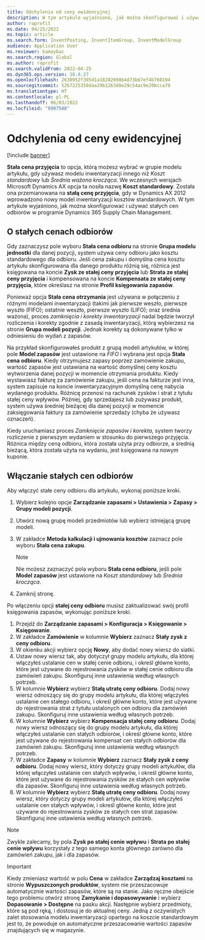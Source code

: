 ```yaml
---
title: Odchylenia od ceny ewidencyjnej
description: W tym artykule wyjaśniono, jak można skonfigurować i używać stałych cen odbiorów w programie Microsoft Dynamics 365 Supply Chain Management.
author: raprofit
ms.date: 04/25/2022
ms.topic: article
ms.search.form: InventPosting, InventItemGroup, InventModelGroup
audience: Application User
ms.reviewer: kamaybac
ms.search.region: Global
ms.author: raprofit
ms.search.validFrom: 2022-04-25
ms.dyn365.ops.version: 10.0.27
ms.openlocfilehash: 2630952f395d1a18202698b4d73b67ef4b760194
ms.sourcegitcommit: 52b7225350daa29b1263d8e29c54ac9e20bcca70
ms.translationtype: HT
ms.contentlocale: pl-PL
ms.lasthandoff: 06/03/2022
ms.locfileid: "8907588"
---
```

# <a name="fixed-receipt-price"></a>Odchylenia od ceny ewidencyjnej

[!include [banner](../includes/banner.md)]

**Stała cena przyjęcia** to opcja, którą możesz wybrać w grupie modelu artykułu, gdy używasz modelu inwentaryzacji innego niż *Koszt standardowy* lub *Średnia ważona krocząca*. We wczesnych wersjach Microsoft Dynamics AX opcja ta nosiła nazwę **Koszt standardowy**. Została ona przemianowana na **stałą cenę przyjęcia**, gdy w Dynamics AX 2012 wprowadzono nowy model inwentaryzacji kosztów standardowych. W tym artykule wyjaśniono, jak można skonfigurować i używać stałych cen odbiorów w programie Dynamics 365 Supply Chain Management.

## <a name="about-fixed-receipt-prices"></a>O stałych cenach odbiorów

Gdy zaznaczysz pole wyboru **Stała cena odbioru** na stronie **Grupa modelu jednostki** dla danej pozycji, system używa ceny odbioru jako kosztu standardowego dla odbioru. Jeśli cena zakupu i domyślna cena kosztu artykułu skonfigurowana dla danego produktu różnią się, różnica jest księgowana na koncie **Zysk ze stałej ceny przyjęcia** lub **Strata ze stałej ceny przyjęcia** i kompensowana na koncie **Kompensata ze stałej ceny przyjęcia**, które określasz na stronie **Profil księgowania zapasów**.

Ponieważ opcja **Stała cena otrzymania** jest używana w połączeniu z różnymi modelami inwentaryzacji (takimi jak pierwsze weszło, pierwsze wyszło (FIFO); ostatnie weszło, pierwsze wyszło (LIFO); oraz średnia ważona), proces *zamknięcia i korekty inwentaryzacji* nadal będzie tworzył rozliczenia i korekty zgodnie z zasadą inwentaryzacji, którą wybierzesz na stronie **Grupa modeli pozycji**. Jednak korekty są dokonywane tylko w odniesieniu do wydań z zapasów.

Na przykład skonfigurowałeś produkt z grupą modeli artykułów, w której pole **Model zapasów** jest ustawione na *FIFO* i wybrana jest opcja **Stała cena odbioru**. Kiedy otrzymujesz zapasy poprzez zamówienie zakupu, wartość zapasów jest ustawiana na wartość domyślnej ceny kosztu wytworzenia danej pozycji w momencie otrzymania produktu. Kiedy wystawiasz fakturę za zamówienie zakupu, jeśli cena na fakturze jest inna, system zapisuje na koncie inwentaryzacyjnym domyślną cenę nabycia wydanego produktu. Różnicę przenosi na rachunek zysków i strat z tytułu stałej ceny wpływów. Później, gdy sprzedajesz lub zużywasz produkt, system używa średniej bieżącej dla danej pozycji w momencie zaksięgowania faktury za zamówienie sprzedaży (chyba że używasz oznaczeń).

Kiedy uruchamiasz proces *Zamknięcie zapasów i korekta*, system tworzy rozliczenie z pierwszym wydaniem w stosunku do pierwszego przyjęcia. Różnica między ceną odbioru, która została użyta przy odbiorze, a średnią bieżącą, która została użyta na wydaniu, jest księgowana na nowym kuponie.

## <a name="enable-fixed-receipt-prices"></a>Włączanie stałych cen odbiorów

Aby włączyć stałe ceny odbioru dla artykułu, wykonaj poniższe kroki.

1. Wybierz kolejno opcje **Zarządzanie zapasami \> Ustawienia \> Zapasy \> Grupy modeli pozycji**.
2. Utwórz nową grupę modeli przedmiotów lub wybierz istniejącą grupę modeli.
3. W zakładce **Metoda kalkulacji i ujmowania kosztów** zaznacz pole wyboru **Stała cena zakupu**.

    > [!NOTE]
    > Nie możesz zaznaczyć pola wyboru **Stała cena odbioru**, jeśli pole **Model zapasów** jest ustawione na *Koszt standardowy* lub *Średnia krocząca*.

4. Zamknij stronę.

Po włączeniu opcji **stałej ceny odbioru** musisz zaktualizować swój profil księgowania zapasów, wykonując poniższe kroki.

1. Przejdź do **Zarządzanie zapasami \> Konfiguracja \> Księgowanie \> Księgowanie**.
1. W zakładce **Zamówienie** w kolumnie **Wybierz** zaznacz **Stały zysk z ceny odbioru**.
1. W okienku akcji wybierz opcję **Nowy**, aby dodać nowy wiersz do siatki.
1. Ustaw nowy wiersz tak, aby dotyczył grupy modelu artykułu, dla której włączyłeś ustalanie cen w stałej cenie odbioru, i określ główne konto, które jest używane do rejestrowania zysków w stałej cenie odbioru dla zamówień zakupu. Skonfiguruj inne ustawienia według własnych potrzeb.
1. W kolumnie **Wybierz** wybierz **Stałą utratę ceny odbioru**. Dodaj nowy wiersz odnoszący się do grupy modelu artykułu, dla której włączyłeś ustalanie cen stałego odbioru, i określ główne konto, które jest używane do rejestrowania strat z tytułu ustalonych cen odbioru dla zamówień zakupu. Skonfiguruj inne ustawienia według własnych potrzeb.
1. W kolumnie **Wybierz** wybierz **Kompensacja stałej ceny odbioru**. Dodaj nowy wiersz odnoszący się do grupy modelu artykułu, dla której włączyłeś ustalanie cen stałych odbiorów, i określ główne konto, które jest używane do rejestrowania kompensat cen stałych odbiorów dla zamówień zakupu. Skonfiguruj inne ustawienia według własnych potrzeb.
1. W zakładce **Zapasy** w kolumnie **Wybierz** zaznacz **Stały zysk z ceny odbioru**. Dodaj nowy wiersz, który dotyczy grupy modeli artykułów, dla której włączyłeś ustalanie cen stałych wpływów, i określ główne konto, które jest używane do rejestrowania zysków ze stałych cen wpływów dla zapasów. Skonfiguruj inne ustawienia według własnych potrzeb.
1. W kolumnie **Wybierz** wybierz **Stałą utratę ceny odbioru**. Dodaj nowy wiersz, który dotyczy grupy modeli artykułów, dla której włączyłeś ustalanie cen stałych wpływów, i określ główne konto, które jest używane do rejestrowania zysków ze stałych cen strat zapasów. Skonfiguruj inne ustawienia według własnych potrzeb.

> [!NOTE]
> Zwykle zalecamy, by pola **Zysk po stałej cenie wpływu** i **Strata po stałej cenie wpływu** korzystały z tego samego konta głównego zarówno dla zamówień zakupu, jak i dla zapasów.

> [!IMPORTANT]
> Kiedy zmieniasz wartość w polu **Cena** w zakładce **Zarządzaj kosztami** na stronie **Wypuszczonych produktów**, system nie przeszacowuje automatycznie wartości zapasów, które są na stanie. Jako ręczne obejście tego problemu otwórz stronę **Zamykanie i dopasowywanie** i wybierz **Dopasowanie \> Dostępne** na pasku akcji. Następnie wybierz przedmioty, które są pod ręką, i dostosuj je do aktualnej ceny. Jedną z oczywistych zalet stosowania modelu inwentaryzacji opartego na koszcie standardowym jest to, że powoduje on automatyczne przeszacowanie wartości zapasów znajdujących się w magazynie.

